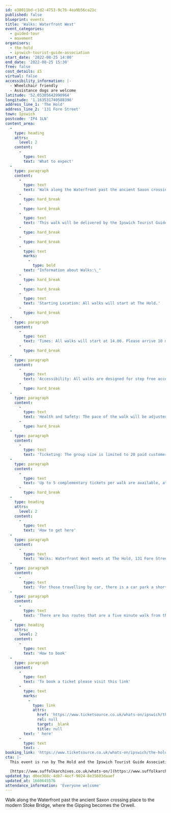 ```yaml
---
id: e38011bd-c1d2-4753-9c76-4ea9b56ca21c
published: false
blueprint: events
title: 'Walks: Waterfront West'
event_categories:
  - guided-tour
  - movement
organisers:
  - the-hold
  - ipswich-tourist-guide-association
start_date: '2022-08-25 14:00'
end_date: '2022-08-25 15:30'
free: false
cost_details: £5
virtual: false
accessibility_information: |-
  - Wheelchair friendly
  - Assistance dogs are welcome
latitude: '52.05305642990964'
longitude: '1.163531740588396'
address_line_1: 'The Hold'
address_line_2: '131 Fore Street'
town: Ipswich
postcode: 'IP4 1LN'
content_area:
  -
    type: heading
    attrs:
      level: 2
    content:
      -
        type: text
        text: 'What to expect'
  -
    type: paragraph
    content:
      -
        type: text
        text: 'Walk along the Waterfront past the ancient Saxon crossing place to the modern Stoke Bridge, where the Gipping becomes the Orwell. The walk will also visit The Jerwood Dance house and a redundant medieval church restored with the help of a multi- million pound Heritage Lottery Grant.'
      -
        type: hard_break
      -
        type: hard_break
      -
        type: text
        text: 'This walk will be delivered by the Ipswich Tourist Guide Association'
      -
        type: hard_break
      -
        type: hard_break
      -
        type: text
        marks:
          -
            type: bold
        text: "Information about Walks:\_"
      -
        type: hard_break
      -
        type: hard_break
      -
        type: text
        text: 'Starting Location: All walks will start at The Hold.'
      -
        type: hard_break
  -
    type: paragraph
    content:
      -
        type: text
        text: 'Times: All walks will start at 14.00. Please arrive 10 minuets early for registration. The duration of all walks is approximately 90 minutes, unless otherwise arranged.'
      -
        type: hard_break
  -
    type: paragraph
    content:
      -
        type: text
        text: 'Accessibility: All walks are designed for step free access. Assistance dogs are welcome. Other dogs cannot be accommodated.'
      -
        type: hard_break
  -
    type: paragraph
    content:
      -
        type: text
        text: 'Health and Safety: The pace of the walk will be adjusted for the comfort of all and the walk will commence with a short health and safety briefing.'
      -
        type: hard_break
  -
    type: paragraph
    content:
      -
        type: text
        text: 'Ticketing: The group size is limited to 20 paid customers. Children under the age of 12 are free. '
  -
    type: paragraph
    content:
      -
        type: text
        text: 'Up to 5 complementary tickets per walk are available, at the discretion of ITGA and can include children under the age of 12.'
      -
        type: hard_break
  -
    type: heading
    attrs:
      level: 2
    content:
      -
        type: text
        text: 'How to get here'
  -
    type: paragraph
    content:
      -
        type: text
        text: 'Walks: Waterfront West meets at The Hold, 131 Fore Street, Ipswich.'
  -
    type: paragraph
    content:
      -
        type: text
        text: 'For those travelling by car, there is a car park a short walk from the venue next to the student halls.'
  -
    type: paragraph
    content:
      -
        type: text
        text: 'There are bus routes that are a five minute walk from the venue.'
  -
    type: heading
    attrs:
      level: 2
    content:
      -
        type: text
        text: 'How to book'
  -
    type: paragraph
    content:
      -
        type: text
        text: 'To book a ticket please visit this link'
      -
        type: text
        marks:
          -
            type: link
            attrs:
              href: 'https://www.ticketsource.co.uk/whats-on/ipswich/the-hold/walks-waterfront-west/2022-06-16/14:00/t-zeekyp'
              rel: null
              target: _blank
              title: null
        text: ' here'
      -
        type: text
        text: .
booking_link: 'https://www.ticketsource.co.uk/whats-on/ipswich/the-hold/walks-waterfront-west/2022-06-16/14:00/t-zeekyp'
cta: |-
  This event is run by The Hold and the Ipswich Tourist Guide Association. for more information please get in touch via:

  [https://www.suffolkarchives.co.uk/whats-on/](https://www.suffolkarchives.co.uk/whats-on/)
updated_by: d0ee360c-4db7-4ecf-9024-8e35603daaef
updated_at: 1660645576
attendance_information: 'Everyone welcome'
---
```

Walk along the Waterfront past the ancient Saxon crossing place to the modern Stoke Bridge, where the Gipping becomes the Orwell.